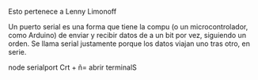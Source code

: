 Esto pertenece a Lenny Limonoff


Un puerto serial es una forma que tiene la compu (o un microcontrolador, como Arduino) de enviar y recibir datos de a un bit por vez, siguiendo un orden.
Se llama serial justamente porque los datos viajan uno tras otro, en serie.


node serialport
Crt + ñ= abrir terminalS
